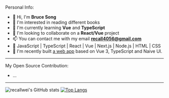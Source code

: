 Personal Info:

- 👋 Hi, I'm **Bruce Song**
- 📖 I'm interested in reading different books
- 🌱 I'm currently learning **Vue** and **TypeScript**
- 💞️ I'm looking to collaborate on a **React/Vue** project
- 📫 You can contact me with my email **recall4056@gmail.com**
- 💪 JavaScript | TypeScript | React | Vue | Next.js | Node.js | HTML | CSS
- 🚀 I'm recently built [a web app](https://resume.bruceworld.top) based on Vue 3, TypeScript and Naive UI.

---

My Open Source Contribution:
- ...

---

![recallwei's GitHub stats](https://github-readme-stats.vercel.app/api?username=recallwei&count_private=true&theme=react)
[![Top Langs](https://github-readme-stats.vercel.app/api/top-langs/?username=recallwei&layout=compact&theme=react)](https://github.com/recallwei)
